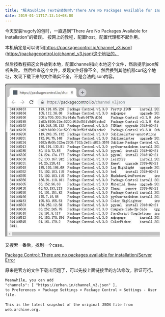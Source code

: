 ```yaml
---
title: "解决Sublime Text安装包时\"There Are No Packages Available for Installation\"的报错"
date: 2019-01-11T17:13:14+08:00
---
```


今天安装hugofy的包时，一直遇到"There Are No Packages Available for Installation"的错误。
按网上的教程，配置host，配置代理都不起作用。

本机确定是可以访问[https://packagecontrol.io/channel_v3.json](https://packagecontrol.io/channel_v3.json)这个地址的。

然后按教程把这文件放到本地，配置channel指向本地这个文件，然后提示json解析失败。
然后检查这个文件，发现文件好像不全。然后换到其他机器curl这个地址，发现下载下来的文件确实不全，不是合法的json内容。

![下载文件内容截图](63c9befaly1fz7anr0smxj20fg0famzv.jpg)

又搜索一番后，找到一个case。

[Package Control: There are no packages available for installation/Server Error](https://github.com/wbond/package_control/issues/1397)

原来是官方的文件下载出问题了，可以先按上面链接里的方法修改，验证可行。

```
Meanwhile, you can add
"channels": [ "https://erhan.in/channel_v3.json" ],
to Preferences > Package Settings > Package Control > Settings - User file.

This is the latest snapshot of the original JSON file from web.archive.org.
```
